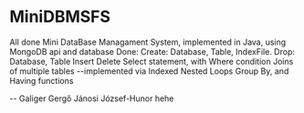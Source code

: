 # MiniDBMSFS
All done
Mini DataBase Managament System, implemented in Java, using MongoDB api and database
Done: Create: Database, Table, IndexFile.
      Drop: Database, Table
      Insert
      Delete
      Select statement, with Where condition
          Joins of multiple tables --implemented via Indexed Nested Loops
          Group By, and Having functions

--
Galiger Gergő
Jánosi József-Hunor
  hehe
